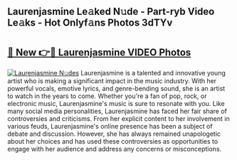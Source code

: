 ## Laurenjasmine Le𝚊ked N𝚞de - Part-ryb Video Le𝚊ks - Hot Onlyf𝚊ns Photos 3dTYv

# <h2><a href="http://ab14376.deff.icu/?id=Laurenjasmine">🔗 New 👉🔴 Laurenjasmine VIDEO Photos</a></h2>

[![Laurenjasmine N𝚞des](https://i.imgur.com/rIISA9y.gif)](http://ab14376.deff.icu/?id=Laurenjasmine)
Laurenjasmine is a talented and innovative young artist who is making a significant impact in the music industry. With her powerful vocals, emotive lyrics, and genre-bending sound, she is an artist to watch in the years to come. Whether you're a fan of pop, rock, or electronic music, Laurenjasmine's music is sure to resonate with you. Like many social media personalities, Laurenjasmine has faced her fair share of controversies and criticisms. From her explicit content to her involvement in various feuds, Laurenjasmine's online presence has been a subject of debate and discussion. However, she has always remained unapologetic about her choices and has used these controversies as opportunities to engage with her audience and address any concerns or misconceptions.
